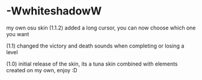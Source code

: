 # -WwhiteshadowW
my own osu skin
(1.1.2) added a long cursor, you can now choose which one you want

(1.1) changed the victory and death sounds when completing or losing a level

(1.0) initial release of the skin, its a tuna skin combined with elements created on my own, enjoy :D

